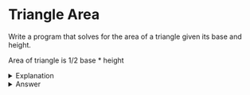 # Triangle Area
Write a program that solves for the area of a triangle given its base and height.

Area of triangle is 1/2 base * height

<details>
<summary>Explanation</summary>
<br>
</details>


<details>
<summary>Answer</summary>
<br>

``` c
#include<stdio.h>
int main(){
	float base, height, bh, area;
	scanf("%f", &base);
	scanf("%f", &height);
	bh = base * height;
	area = bh * 1 / 2;
	printf("Area %f", triangleArea(base, height));
	return 0;
}
```

</details>